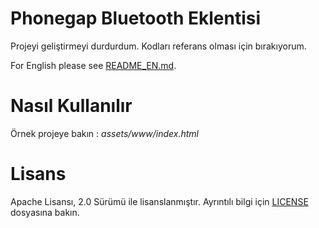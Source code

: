 ﻿# Phonegap Bluetooth Eklentisi #

Projeyi geliştirmeyi durdurdum. Kodları referans olması için bırakıyorum.

For English please see [README_EN.md].

# Nasıl Kullanılır #
Örnek projeye bakın : *assets/www/index.html*

# Lisans #
   Apache Lisansı, 2.0 Sürümü ile lisanslanmıştır. Ayrıntılı bilgi için [LICENSE] dosyasına bakın.

   [README_EN.md]: https://github.com/huseyinkozan/phonegap-bluetooth/blob/master/README_EN.md
   [BluetoothPlugin]: https://github.com/phonegap/phonegap-plugins/tree/master/Android/BluetoothPlugin
   [LICENSE]: https://github.com/huseyinkozan/phonegap-bluetooth/blob/master/LICENSE
   [onload]: http://www.w3schools.com/jsref/event_body_onload.asp
